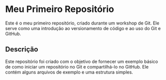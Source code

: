 # Meu Primeiro Repositório

Este é o meu primeiro repositório, criado durante um workshop de Git. Ele serve como uma introdução ao versionamento de código e ao uso do Git e GitHub.

## Descrição

Este repositório foi criado com o objetivo de fornecer um exemplo básico de como iniciar um repositório no Git e compartilhá-lo no GitHub. Ele contém alguns arquivos de exemplo e uma estrutura simples.
